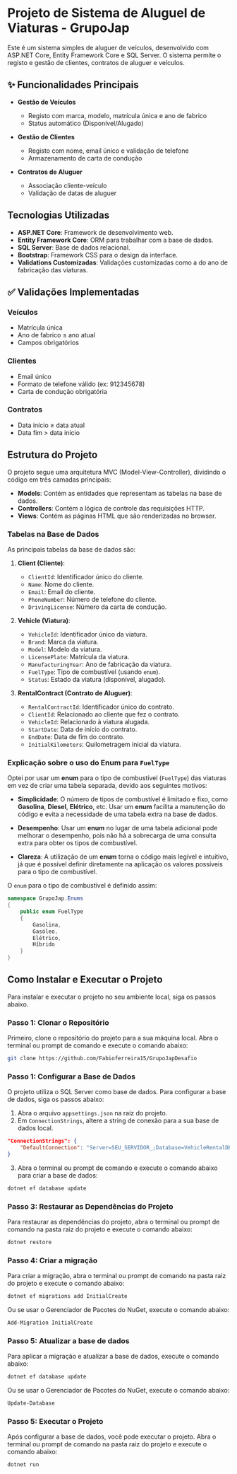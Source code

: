 ﻿# Projeto de Sistema de Aluguel de Viaturas - GrupoJap

Este é um sistema simples de aluguer de veículos, desenvolvido com ASP.NET Core, Entity Framework Core e SQL Server. O sistema permite o registo e gestão de clientes, contratos de aluguer e veículos.

## ✨ Funcionalidades Principais
- **Gestão de Veículos**
  - Registo com marca, modelo, matrícula única e ano de fabrico
  - Status automático (Disponível/Alugado)
  
- **Gestão de Clientes**
  - Registo com nome, email único e validação de telefone
  - Armazenamento de carta de condução

- **Contratos de Aluguer**
  - Associação cliente-veículo
  - Validação de datas de aluguer


## Tecnologias Utilizadas

- **ASP.NET Core**: Framework de desenvolvimento web.
- **Entity Framework Core**: ORM para trabalhar com a base de dados.
- **SQL Server**: Base de dados relacional.
- **Bootstrap**: Framework CSS para o design da interface.
- **Validations Customizadas**: Validações customizadas como a do ano de fabricação das viaturas.


## ✅ Validações Implementadas
### Veículos
- Matrícula única
- Ano de fabrico ≤ ano atual
- Campos obrigatórios

### Clientes
- Email único
- Formato de telefone válido (ex: 912345678)
- Carta de condução obrigatória

### Contratos
- Data início ≥ data atual
- Data fim > data início


## Estrutura do Projeto

O projeto segue uma arquitetura MVC (Model-View-Controller), dividindo o código em três camadas principais:

- **Models**: Contém as entidades que representam as tabelas na base de dados.
- **Controllers**: Contém a lógica de controle das requisições HTTP.
- **Views**: Contém as páginas HTML que são renderizadas no browser.

### Tabelas na Base de Dados

As principais tabelas da base de dados são:

1. **Client (Cliente)**:
   - `ClientId`: Identificador único do cliente.
   - `Name`: Nome do cliente.
   - `Email`: Email do cliente.
   - `PhoneNumber`: Número de telefone do cliente.
   - `DrivingLicense`: Número da carta de condução.

2. **Vehicle (Viatura)**:
   - `VehicleId`: Identificador único da viatura.
   - `Brand`: Marca da viatura.
   - `Model`: Modelo da viatura.
   - `LicensePlate`: Matrícula da viatura.
   - `ManufacturingYear`: Ano de fabricação da viatura.
   - `FuelType`: Tipo de combustível (usando `enum`).
   - `Status`: Estado da viatura (disponível, alugado).

3. **RentalContract (Contrato de Aluguer)**:
   - `RentalContractId`: Identificador único do contrato.
   - `ClientId`: Relacionado ao cliente que fez o contrato.
   - `VehicleId`: Relacionado à viatura alugada.
   - `StartDate`: Data de início do contrato.
   - `EndDate`: Data de fim do contrato.
   - `InitialKilometers`: Quilometragem inicial da viatura.

### Explicação sobre o uso do Enum para `FuelType`

Optei por usar um **enum** para o tipo de combustível (`FuelType`) das viaturas em vez de criar uma tabela separada, devido aos seguintes motivos:

- **Simplicidade**: O número de tipos de combustível é limitado e fixo, como **Gasolina**, **Diesel**, **Elétrico**, etc. Usar um **enum** facilita a manutenção do código e evita a necessidade de uma tabela extra na base de dados.
  
- **Desempenho**: Usar um **enum** no lugar de uma tabela adicional pode melhorar o desempenho, pois não há a sobrecarga de uma consulta extra para obter os tipos de combustível.
  
- **Clareza**: A utilização de um **enum** torna o código mais legível e intuitivo, já que é possível definir diretamente na aplicação os valores possíveis para o tipo de combustível.

O `enum` para o tipo de combustível é definido assim:

```csharp
namespace GrupoJap.Enums
{
    public enum FuelType
    {
        Gasolina,
        Gasóleo,
        Elétrico,
        Híbrido
    }
}
```
## Como Instalar e Executar o Projeto

Para instalar e executar o projeto no seu ambiente local, siga os passos abaixo.


### Passo 1: Clonar o Repositório

Primeiro, clone o repositório do projeto para a sua máquina local. Abra o terminal ou prompt de comando e execute o comando abaixo:

```bash
git clone https://github.com/Fabioferreira15/GrupoJapDesafio
```

### Passo 1: Configurar a Base de Dados

O projeto utiliza o SQL Server como base de dados. Para configurar a base de dados, siga os passos abaixo:

1. Abra o arquivo `appsettings.json` na raiz do projeto.
2. Em `ConnectionStrings`, altere a string de conexão para a sua base de dados local.

```json
"ConnectionStrings": {
    "DefaultConnection": "Server=SEU_SERVIDOR_;Database=VehicleRentalDB;Trusted_Connection=True;MultipleActiveResultSets=true"
}
```
3. Abra o terminal ou prompt de comando e execute o comando abaixo para criar a base de dados:
```bash
dotnet ef database update
```

### Passo 3: Restaurar as Dependências do Projeto

Para restaurar as dependências do projeto, abra o terminal ou prompt de comando na pasta raiz do projeto e execute o comando abaixo:
```bash
dotnet restore
```

### Passo 4: Criar a migração

Para criar a migração, abra o terminal ou prompt de comando na pasta raiz do projeto e execute o comando abaixo:
```bash
dotnet ef migrations add InitialCreate
```
Ou se usar o Gerenciador de Pacotes do NuGet, execute o comando abaixo:
```bash
Add-Migration InitialCreate
```
### Passo 5: Atualizar a base de dados

Para aplicar a migração e atualizar a base de dados, execute o comando abaixo:
```bash
dotnet ef database update
```
Ou se usar o Gerenciador de Pacotes do NuGet, execute o comando abaixo:
```bash
Update-Database
```


### Passo 5: Executar o Projeto

Após configurar a base de dados, você pode executar o projeto. Abra o terminal ou prompt de comando na pasta raiz do projeto e execute o comando abaixo:
```bash
dotnet run
```
